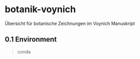 # botanik-voynich
Übersicht für botanische Zeichnungen im Voynich Manuskript

## 0.1 Environment
 > conda 
